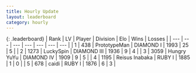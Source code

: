 ```yaml
---
title: Hourly Update
layout: leaderboard
category: hourly
---
```


{: .leaderboard}
| Rank | LV | Player | Division | Elo | Wins | Losses |
| --- | --- | --- | --- | --- | --- | --- |
| <span data-change="0">1</span> | 438 | <span title="ID: 66918">PrototypeMan</span> | DIAMOND I | <span data-change="30">1993</span> | <span data-change="3">25</span> | <span data-change="0">5</span> |
| <span data-change="0">2</span> | 1273 | <span title="ID: 498412">LuckySpin</span> | DIAMOND III | <span data-change="-1">1936</span> | <span data-change="1">9</span> | <span data-change="1">4</span> |
| <span data-change="0">3</span> | 3059 | <span title="ID: 164871">Hungry YuYu</span> | DIAMOND IV | <span data-change="6">1909</span> | <span data-change="1">9</span> | <span data-change="1">5</span> |
| <span data-change="0">4</span> | 1195 | <span title="ID: 451068">Reisus Inabaka</span> | RUBY I | <span data-change="0">1885</span> | <span data-change="0">1</span> | <span data-change="0">0</span> |
| <span data-change="0">5</span> | 678 | <span title="ID: 517164">caidi</span> | RUBY I | <span data-change="2">1876</span> | <span data-change="2">6</span> | <span data-change="1">3</span> |